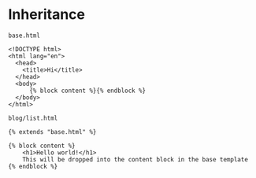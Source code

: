 
Inheritance
===========

``base.html``

    <!DOCTYPE html>
    <html lang="en">
      <head>
        <title>Hi</title>
      </head>
      <body>
          {% block content %}{% endblock %}
      </body>
    </html>


``blog/list.html``

    {% extends "base.html" %}

    {% block content %}
        <h1>Hello world!</h1>
        This will be dropped into the content block in the base template
    {% endblock %}

